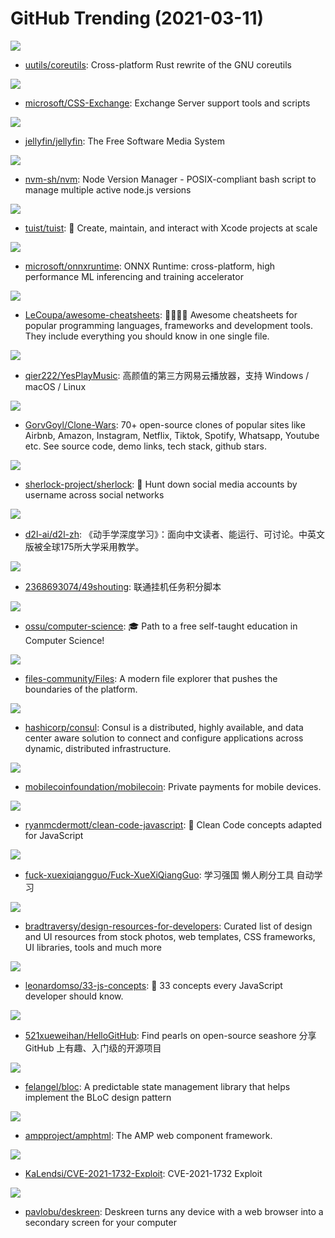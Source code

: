 # GitHub Trending (2021-03-11)

![](https://img.shields.io/badge/Rust-New%2084-green?style=flat-square&logo=appveyor)
- [uutils/coreutils](https://github.com/uutils/coreutils): Cross-platform Rust rewrite of the GNU coreutils

![](https://img.shields.io/badge/PowerShell-New%20106-green?style=flat-square&logo=appveyor)
- [microsoft/CSS-Exchange](https://github.com/microsoft/CSS-Exchange): Exchange Server support tools and scripts

![](https://img.shields.io/badge/C%23-New%2012-green?style=flat-square&logo=appveyor)
- [jellyfin/jellyfin](https://github.com/jellyfin/jellyfin): The Free Software Media System

![](https://img.shields.io/badge/Shell-New%2028-green?style=flat-square&logo=appveyor)
- [nvm-sh/nvm](https://github.com/nvm-sh/nvm): Node Version Manager - POSIX-compliant bash script to manage multiple active node.js versions

![](https://img.shields.io/badge/Swift-New%208-green?style=flat-square&logo=appveyor)
- [tuist/tuist](https://github.com/tuist/tuist): 🚀 Create, maintain, and interact with Xcode projects at scale

![](https://img.shields.io/badge/C%2B%2B-New%208-green?style=flat-square&logo=appveyor)
- [microsoft/onnxruntime](https://github.com/microsoft/onnxruntime): ONNX Runtime: cross-platform, high performance ML inferencing and training accelerator

![](https://img.shields.io/badge/JavaScript-New%20301-green?style=flat-square&logo=appveyor)
- [LeCoupa/awesome-cheatsheets](https://github.com/LeCoupa/awesome-cheatsheets): 👩‍💻👨‍💻 Awesome cheatsheets for popular programming languages, frameworks and development tools. They include everything you should know in one single file.

![](https://img.shields.io/badge/JavaScript-New%20250-green?style=flat-square&logo=appveyor)
- [qier222/YesPlayMusic](https://github.com/qier222/YesPlayMusic): 高颜值的第三方网易云播放器，支持 Windows / macOS / Linux

![](https://img.shields.io/badge/none-New%20269-green?style=flat-square&logo=appveyor)
- [GorvGoyl/Clone-Wars](https://github.com/GorvGoyl/Clone-Wars): 70+ open-source clones of popular sites like Airbnb, Amazon, Instagram, Netflix, Tiktok, Spotify, Whatsapp, Youtube etc. See source code, demo links, tech stack, github stars.

![](https://img.shields.io/badge/Python-New%20399-green?style=flat-square&logo=appveyor)
- [sherlock-project/sherlock](https://github.com/sherlock-project/sherlock): 🔎 Hunt down social media accounts by username across social networks

![](https://img.shields.io/badge/Python-New%20113-green?style=flat-square&logo=appveyor)
- [d2l-ai/d2l-zh](https://github.com/d2l-ai/d2l-zh): 《动手学深度学习》：面向中文读者、能运行、可讨论。中英文版被全球175所大学采用教学。

![](https://img.shields.io/badge/JavaScript-New%2016-green?style=flat-square&logo=appveyor)
- [2368693074/49shouting](https://github.com/2368693074/49shouting): 联通挂机任务积分脚本

![](https://img.shields.io/badge/none-New%20542-green?style=flat-square&logo=appveyor)
- [ossu/computer-science](https://github.com/ossu/computer-science): 🎓 Path to a free self-taught education in Computer Science!

![](https://img.shields.io/badge/C%23-New%2042-green?style=flat-square&logo=appveyor)
- [files-community/Files](https://github.com/files-community/Files): A modern file explorer that pushes the boundaries of the platform.

![](https://img.shields.io/badge/Go-New%2075-green?style=flat-square&logo=appveyor)
- [hashicorp/consul](https://github.com/hashicorp/consul): Consul is a distributed, highly available, and data center aware solution to connect and configure applications across dynamic, distributed infrastructure.

![](https://img.shields.io/badge/Rust-New%207-green?style=flat-square&logo=appveyor)
- [mobilecoinfoundation/mobilecoin](https://github.com/mobilecoinfoundation/mobilecoin): Private payments for mobile devices.

![](https://img.shields.io/badge/JavaScript-New%2085-green?style=flat-square&logo=appveyor)
- [ryanmcdermott/clean-code-javascript](https://github.com/ryanmcdermott/clean-code-javascript): 🛁 Clean Code concepts adapted for JavaScript

![](https://img.shields.io/badge/none-New%2031-green?style=flat-square&logo=appveyor)
- [fuck-xuexiqiangguo/Fuck-XueXiQiangGuo](https://github.com/fuck-xuexiqiangguo/Fuck-XueXiQiangGuo): 学习强国 懒人刷分工具 自动学习

![](https://img.shields.io/badge/none-New%20129-green?style=flat-square&logo=appveyor)
- [bradtraversy/design-resources-for-developers](https://github.com/bradtraversy/design-resources-for-developers): Curated list of design and UI resources from stock photos, web templates, CSS frameworks, UI libraries, tools and much more

![](https://img.shields.io/badge/JavaScript-New%20141-green?style=flat-square&logo=appveyor)
- [leonardomso/33-js-concepts](https://github.com/leonardomso/33-js-concepts): 📜 33 concepts every JavaScript developer should know.

![](https://img.shields.io/badge/Python-New%2073-green?style=flat-square&logo=appveyor)
- [521xueweihan/HelloGitHub](https://github.com/521xueweihan/HelloGitHub): Find pearls on open-source seashore 分享 GitHub 上有趣、入门级的开源项目

![](https://img.shields.io/badge/Dart-New%2012-green?style=flat-square&logo=appveyor)
- [felangel/bloc](https://github.com/felangel/bloc): A predictable state management library that helps implement the BLoC design pattern

![](https://img.shields.io/badge/JavaScript-New%206-green?style=flat-square&logo=appveyor)
- [ampproject/amphtml](https://github.com/ampproject/amphtml): The AMP web component framework.

![](https://img.shields.io/badge/C%2B%2B-New%2041-green?style=flat-square&logo=appveyor)
- [KaLendsi/CVE-2021-1732-Exploit](https://github.com/KaLendsi/CVE-2021-1732-Exploit): CVE-2021-1732 Exploit

![](https://img.shields.io/badge/TypeScript-New%20184-green?style=flat-square&logo=appveyor)
- [pavlobu/deskreen](https://github.com/pavlobu/deskreen): Deskreen turns any device with a web browser into a secondary screen for your computer

